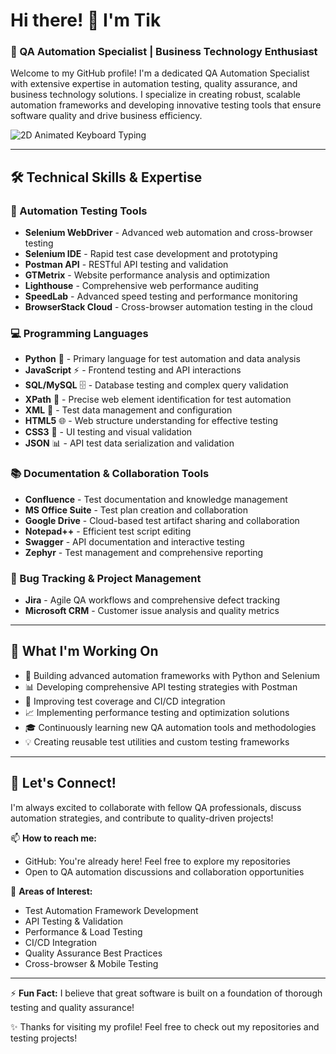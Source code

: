 # Hi there! 👋 I'm Tik
### 🎯 QA Automation Specialist | Business Technology Enthusiast

Welcome to my GitHub profile! I'm a dedicated QA Automation Specialist with extensive expertise in automation testing, quality assurance, and business technology solutions. I specialize in creating robust, scalable automation frameworks and developing innovative testing tools that ensure software quality and drive business efficiency.

![2D Animated Keyboard Typing](https://user-gen-media-assets.s3.amazonaws.com/seedream_images/8a522fa3-39d2-4e74-893f-034c4708661e.png)

---

## 🛠️ **Technical Skills & Expertise**

### **🎯 Automation Testing Tools**

- **Selenium WebDriver** - Advanced web automation and cross-browser testing
- **Selenium IDE** - Rapid test case development and prototyping  
- **Postman API** - RESTful API testing and validation
- **GTMetrix** - Website performance analysis and optimization
- **Lighthouse** - Comprehensive web performance auditing
- **SpeedLab** - Advanced speed testing and performance monitoring
- **BrowserStack Cloud** - Cross-browser automation testing in the cloud

### **💻 Programming Languages**

- **Python** 🐍 - Primary language for test automation and data analysis
- **JavaScript** ⚡ - Frontend testing and API interactions
- **SQL/MySQL** 🗄️ - Database testing and complex query validation
- **XPath** 🎯 - Precise web element identification for test automation
- **XML** 📄 - Test data management and configuration
- **HTML5** 🌐 - Web structure understanding for effective testing
- **CSS3** 🎨 - UI testing and visual validation
- **JSON** 📊 - API test data serialization and validation

### **📚 Documentation & Collaboration Tools**

- **Confluence** - Test documentation and knowledge management
- **MS Office Suite** - Test plan creation and collaboration
- **Google Drive** - Cloud-based test artifact sharing and collaboration
- **Notepad++** - Efficient test script editing
- **Swagger** - API documentation and interactive testing
- **Zephyr** - Test management and comprehensive reporting

### **🐛 Bug Tracking & Project Management**

- **Jira** - Agile QA workflows and comprehensive defect tracking
- **Microsoft CRM** - Customer issue analysis and quality metrics

---

## 🎯 What I'm Working On

- 🔧 Building advanced automation frameworks with Python and Selenium
- 📊 Developing comprehensive API testing strategies with Postman
- 🚀 Improving test coverage and CI/CD integration
- 📈 Implementing performance testing and optimization solutions
- 🎓 Continuously learning new QA automation tools and methodologies
- 💡 Creating reusable test utilities and custom testing frameworks

---

## 🤝 Let's Connect!

I'm always excited to collaborate with fellow QA professionals, discuss automation strategies, and contribute to quality-driven projects!

📫 **How to reach me:**
- GitHub: You're already here! Feel free to explore my repositories
- Open to QA automation discussions and collaboration opportunities

💼 **Areas of Interest:**
- Test Automation Framework Development
- API Testing & Validation
- Performance & Load Testing
- CI/CD Integration
- Quality Assurance Best Practices
- Cross-browser & Mobile Testing

---

⚡ **Fun Fact:** I believe that great software is built on a foundation of thorough testing and quality assurance!

✨ Thanks for visiting my profile! Feel free to check out my repositories and testing projects!
